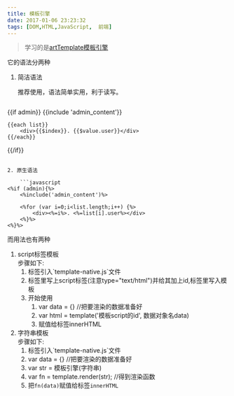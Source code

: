 ```yaml
---
title: 模板引擎
date: 2017-01-06 23:23:32
tags: [DOM,HTML,JavaScript,  前端]
---
```


> 学习的是[artTemplate模板引擎](https://github.com/aui/artTemplate)  

它的语法分两种

1. 简洁语法

	推荐使用，语法简单实用，利于读写。

	```javascript
{{if admin}}
    {{include 'admin_content'}}

    {{each list}}
        <div>{{$index}}. {{$value.user}}</div>
    {{/each}}
{{/if}}
```

2. 原生语法

	```javascript
<%if (admin){%>
    <%include('admin_content')%>

    <%for (var i=0;i<list.length;i++) {%>
        <div><%=i%>. <%=list[i].user%></div>
    <%}%>
<%}%>
```

而用法也有两种

1. script标签模板  
	步骤如下:
	1. <head>标签引入`template-native.js`文件
	2. <body>标签里写上script标签(注意type="text/html")并给其加上id,标签里写入模板
	3. 开始使用
		1. var data = {} //把要渲染的数据准备好
		2. var html = template('模板script的id', 数据对象名data)
		3. 赋值给标签innerHTML
2. 字符串模板  
	步骤如下:
	1. <head>标签引入`template-native.js`文件
	2. var data = {} //把要渲染的数据准备好	
	3. var str = 模板引擎(字符串)
	4. var fn = template.render(str); //得到渲染函数
	5. 把`fn(data)`赋值给标签`innerHTML`
